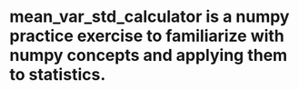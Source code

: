 # mean_var_std_calculator is a numpy practice exercise to familiarize with numpy concepts and applying them to statistics.
